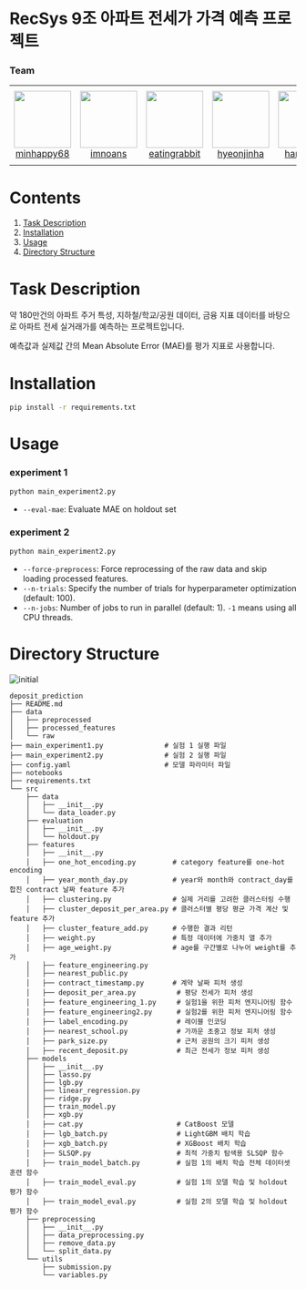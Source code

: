 # RecSys 9조 아파트 전세가 가격 예측 프로젝트
### Team

<table>
    <tr height="140px">
        <td align="center" width="130px">	
            <a href="https://github.com/minhappy68"><img height="100px" width="100px" src="https://avatars.githubusercontent.com/u/127316585?v=4"/></a>
            <br />
            <a href="https://github.com/minhappy68">minhappy68
        </td>
        <td align="center" width="130px">
            <a href="https://github.com/imnoans"><img height="100px" width="100px" src="https://avatars.githubusercontent.com/u/121077194?v=4"/></a>
            <br />
            <a href="https://github.com/imnoans">imnoans
        </td>
        <td align="center" width="130px">
            <a href="https://github.com/eatingrabbit"><img height="100px" width="100px" src="https://avatars.githubusercontent.com/u/81786179?v=4"/></a>
            <br />
            <a href="https://github.com/eatingrabbit">eatingrabbit
        </td>
        <td align="center" width="130px">
            <a href="https://github.com/hyeonjinha"><img height="100px" width="100px" src="https://avatars.githubusercontent.com/u/65064566?v=4"/></a>
            <br />
            <a href="https://github.com/hyeonjinha">hyeonjinha
        </td>
        <td align="center" width="130px">
            <a href="https://github.com/hansg931"><img height="100px" width="100px" src="https://avatars.githubusercontent.com/u/118149994?v=4"/></a>
            <br />
            <a href="https://github.com/hansg931">hansg931
        </td>
    </tr>
</table>


# Contents
1. [Task Description](#task-description)
2. [Installation](#installation)
3. [Usage](#usage)
4. [Directory Structure](#directory-structure)

# Task Description
약 180만건의 아파트 주거 특성, 지하철/학교/공원 데이터, 금융 지표 데이터를 바탕으로 아파트 전세 실거래가를 예측하는 프로젝트입니다. 

예측값과 실제값 간의 Mean Absolute Error (MAE)를 평가 지표로 사용합니다.

# Installation
```bash
pip install -r requirements.txt
```

# Usage

### experiment 1

```bash
python main_experiment2.py
```
- `--eval-mae`: Evaluate MAE on holdout set

### experiment 2

```bash
python main_experiment2.py
```

- `--force-preprocess`: Force reprocessing of the raw data and skip loading processed features.
- `--n-trials`: Specify the number of trials for hyperparameter optimization (default: 100).
- `--n-jobs`: Number of jobs to run in parallel (default: 1). `-1` means using all CPU threads.


# Directory Structure

![initial](https://github.com/user-attachments/assets/5866a3a9-a8ac-4987-b074-e4c7995fe1a3)

```
deposit_prediction
├── README.md
├── data            
│   ├── preprocessed
│   ├── processed_features
│   └── raw                      
├── main_experiment1.py               # 실험 1 실행 파일
├── main_experiment2.py               # 실험 2 실행 파일
├── config.yaml                       # 모델 파라미터 파일
├── notebooks
├── requirements.txt
└── src
    ├── data
    │   ├── __init__.py
    │   └── data_loader.py
    ├── evaluation
    │   ├── __init__.py
    │   └── holdout.py
    ├── features
    │   ├── __init__.py
    │   ├── one_hot_encoding.py         # category feature를 one-hot encoding
    │   ├── year_month_day.py           # year와 month와 contract_day를 합친 contract 날짜 feature 추가
    │   ├── clustering.py               # 실제 거리를 고려한 클러스터링 수행
    │   ├── cluster_deposit_per_area.py # 클러스터별 평당 평균 가격 계산 및 feature 추가
    │   ├── cluster_feature_add.py      # 수행한 결과 리턴
    │   ├── weight.py                   # 특정 데이터에 가중치 열 추가
    │   ├── age_weight.py               # age를 구간별로 나누어 weight를 추가
    │   ├── feature_engineering.py
    │   ├── nearest_public.py
    │   ├── contract_timestamp.py       # 계약 날짜 피처 생성
    │   ├── deposit_per_area.py          # 평당 전세가 피처 생성
    │   ├── feature_engineering_1.py     # 실험1을 위한 피처 엔지니어링 함수
    │   ├── feature_engineering2.py      # 실험2를 위한 피처 엔지니어링 함수
    │   ├── label_encoding.py            # 레이블 인코딩
    │   ├── nearest_school.py            # 가까운 초중고 정보 피처 생성
    │   ├── park_size.py                 # 근처 공원의 크기 피처 생성
    │   ├── recent_deposit.py            # 최근 전세가 정보 피처 생성  
    ├── models
    │   ├── __init__.py
    │   ├── lasso.py
    │   ├── lgb.py
    │   ├── linear_regression.py
    │   ├── ridge.py
    │   ├── train_model.py
    │   ├── xgb.py
    │   ├── cat.py                       # CatBoost 모델
    │   ├── lgb_batch.py                 # LightGBM 배치 학습
    │   ├── xgb_batch.py                 # XGBoost 배치 학습
    │   ├── SLSQP.py                     # 최적 가중치 탐색용 SLSQP 함수
    │   ├── train_model_batch.py         # 실험 1의 배치 학습 전체 데이터셋  훈련 함수
    │   ├── train_model_eval.py          # 실험 1의 모델 학습 및 holdout 평가 함수
    │   ├── train_model_eval.py          # 실험 2의 모델 학습 및 holdout 평가 함수
    ├── preprocessing
    │   ├── __init__.py
    │   ├── data_preprocessing.py
    │   ├── remove_data.py
    │   └── split_data.py
    └── utils
        ├── submission.py
        └── variables.py

```
